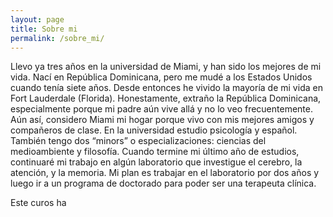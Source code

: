 ```yaml
---
layout: page
title: Sobre mi
permalink: /sobre_mi/
---
```


Llevo ya tres años en la universidad de Miami, y han sido los mejores de mi vida. Nací en República Dominicana, pero me mudé a los Estados Unidos cuando tenía siete años. Desde entonces he vivido la mayoría de mi vida en Fort Lauderdale (Florida). Honestamente, extraño la República Dominicana, especialmente porque mi padre aún vive allá y no lo veo frecuentemente. Aún así, considero Miami mi hogar porque vivo con mis mejores amigos y compañeros de clase. En la universidad estudio  psicología y español. También tengo dos “minors” o especializaciones: ciencias del medioambiente y filosofía. Cuando termine mi último año de estudios, continuaré mi trabajo en algún laboratorio que investigue el cerebro, la atención, y la memoria. Mi plan es trabajar en el laboratorio por dos años y luego ir a un programa de doctorado para poder ser una terapeuta clínica. 

Este curos ha

